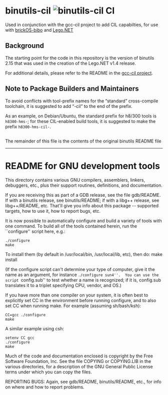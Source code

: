 # binutils-cil  ![binutils-cil CI](https://github.com/BrickBot/binutils-cil/workflows/binutils-cil%20CI/badge.svg)
Used in conjunction with the gcc-cil project to add CIL capabilties, for use with
[brickOS-bibo](https://github.com/BrickBot/brickOS-bibo) and [Lego.NET](https://github.com/BrickBot/Lego.NET)


## Background
The starting point for the code in this repository is the version of
binutils 2.15 that was used in the creation of the Lego.NET v1.4 release.


For additional details, please refer to the README in the [gcc-cil project](https://github.com/BrickBot/gcc-cil).

## Note to Package Builders and Maintainers
To avoid conflicts with tool-prefix names for the “standard” cross-compile toolchain,
it is suggested to add “-cil” to the end of the prefix.

As an example, on Debian/Ubuntu, the standard prefix for h8/300 tools is `h8300-hms-`;
for these CIL-enabled build tools, it is suggested to make the prefix `h8300-hms-cil-`.


## 

The remainder of this file is the contents of the original binutils README file

* * *

# README for GNU development tools

This directory contains various GNU compilers, assemblers, linkers, 
debuggers, etc., plus their support routines, definitions, and documentation.

If you are receiving this as part of a GDB release, see the file gdb/README.
If with a binutils release, see binutils/README;  if with a libg++ release,
see libg++/README, etc.  That'll give you info about this
package -- supported targets, how to use it, how to report bugs, etc.

It is now possible to automatically configure and build a variety of
tools with one command.  To build all of the tools contained herein,
run the ``configure'' script here, e.g.:

	./configure 
	make

To install them (by default in /usr/local/bin, /usr/local/lib, etc),
then do:
	make install

(If the configure script can't determine your type of computer, give it
the name as an argument, for instance ``./configure sun4''.  You can
use the script ``config.sub'' to test whether a name is recognized; if
it is, config.sub translates it to a triplet specifying CPU, vendor,
and OS.)

If you have more than one compiler on your system, it is often best to
explicitly set CC in the environment before running configure, and to
also set CC when running make.  For example (assuming sh/bash/ksh):

	CC=gcc ./configure
	make

A similar example using csh:

	setenv CC gcc
	./configure
	make

Much of the code and documentation enclosed is copyright by
the Free Software Foundation, Inc.  See the file COPYING or
COPYING.LIB in the various directories, for a description of the
GNU General Public License terms under which you can copy the files.

REPORTING BUGS: Again, see gdb/README, binutils/README, etc., for info
on where and how to report problems.
